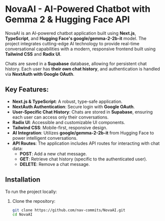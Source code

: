 

# NovaAI - AI-Powered Chatbot with Gemma 2 & Hugging Face API

NovaAI is an AI-powered chatbot application built using **Next.js**, **TypeScript**, and **Hugging Face's google/gemma-2-2b-it** model. The project integrates cutting-edge AI technology to provide real-time conversational capabilities with a modern, responsive frontend built using **Tailwind CSS** and **Radix UI**.

Chats are saved in a **Supabase** database, allowing for persistent chat history. Each user has **their own chat history**, and authentication is handled via **NextAuth with Google OAuth**.

## Key Features:
- **Next.js & TypeScript**: A robust, type-safe application.
- **NextAuth Authentication**: Secure login with **Google OAuth**.
- **User-Specific Chat History**: Chats are stored in **Supabase**, ensuring each user can access only their conversations.
- **Radix UI**: Accessible and customizable UI components.
- **Tailwind CSS**: Mobile-first, responsive design.
- **AI Integration**: Utilizes **google/gemma-2-2b-it** from Hugging Face to power intelligent conversations.
- **API Routes**: The application includes API routes for interacting with chat data:
  - **POST**: Add a new chat message.
  - **GET**: Retrieve chat history (specific to the authenticated user).
  - **DELETE**: Remove a chat message.

## Installation

To run the project locally:

1. Clone the repository:

   ```bash
   git clone https://github.com/nav-commits/NovaAI.git
   cd NovaAI
   
